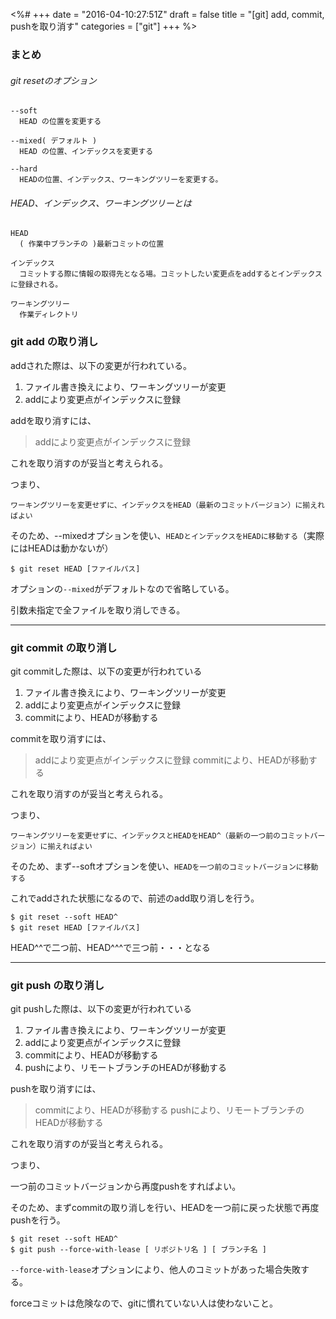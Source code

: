 <%#
+++
date = "2016-04-10:27:51Z"
draft = false
title = "[git] add, commit, pushを取り消す"
categories = ["git"]
+++
%>


### まとめ


###### git resetのオプション

```
--soft
  HEAD の位置を変更する

--mixed( デフォルト )
  HEAD の位置、インデックスを変更する

--hard
  HEADの位置、インデックス、ワーキングツリーを変更する。
```


###### HEAD、インデックス、ワーキングツリーとは

```
HEAD
  ( 作業中ブランチの )最新コミットの位置

インデックス
  コミットする際に情報の取得先となる場。コミットしたい変更点をaddするとインデックスに登録される。

ワーキングツリー
  作業ディレクトリ
```


### git add の取り消し


addされた際は、以下の変更が行われている。

1. ファイル書き換えにより、ワーキングツリーが変更
1. addにより変更点がインデックスに登録


addを取り消すには、

> addにより変更点がインデックスに登録

これを取り消すのが妥当と考えられる。

つまり、

`ワーキングツリーを変更せずに、インデックスをHEAD（最新のコミットバージョン）に揃えればよい`

そのため、--mixedオプションを使い、`HEADとインデックスをHEADに移動する`（実際にはHEADは動かないが）


```
$ git reset HEAD [ファイルパス]
```

オプションの`--mixed`がデフォルトなので省略している。

引数未指定で全ファイルを取り消しできる。



******************************************************


### git commit の取り消し


git commitした際は、以下の変更が行われている

1. ファイル書き換えにより、ワーキングツリーが変更
1. addにより変更点がインデックスに登録
1. commitにより、HEADが移動する

commitを取り消すには、

> addにより変更点がインデックスに登録
> commitにより、HEADが移動する

これを取り消すのが妥当と考えられる。

つまり、

`ワーキングツリーを変更せずに、インデックスとHEADをHEAD^（最新の一つ前のコミットバージョン）に揃えればよい`

そのため、まず--softオプションを使い、`HEADを一つ前のコミットバージョンに移動する`

これでaddされた状態になるので、前述のadd取り消しを行う。


```
$ git reset --soft HEAD^
$ git reset HEAD [ファイルパス]
```

HEAD^^で二つ前、HEAD^^^で三つ前・・・となる


************************************************


### git push の取り消し


git pushした際は、以下の変更が行われている

1. ファイル書き換えにより、ワーキングツリーが変更
1. addにより変更点がインデックスに登録
1. commitにより、HEADが移動する
1. pushにより、リモートブランチのHEADが移動する


pushを取り消すには、

> commitにより、HEADが移動する
> pushにより、リモートブランチのHEADが移動する

これを取り消すのが妥当と考えられる。

つまり、

一つ前のコミットバージョンから再度pushをすればよい。

そのため、まずcommitの取り消しを行い、HEADを一つ前に戻った状態で再度pushを行う。


```
$ git reset --soft HEAD^
$ git push --force-with-lease [ リポジトリ名 ] [ ブランチ名 ]
```

`--force-with-lease`オプションにより、他人のコミットがあった場合失敗する。

forceコミットは危険なので、gitに慣れていない人は使わないこと。

